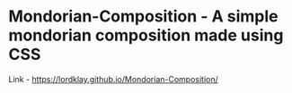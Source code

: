 # Mondorian-Composition - A simple mondorian composition made using CSS
Link - https://lordklay.github.io/Mondorian-Composition/
